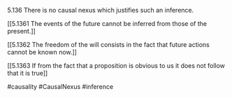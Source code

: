 5.136 There is no causal nexus which justifies such an inference.

[[5.1361 The events of the future cannot be inferred from those of the present.]]

[[5.1362 The freedom of the will consists in the fact that future actions cannot be known now.]]

[[5.1363 If from the fact that a proposition is obvious to us it does not follow that it is true]]

#causality #CausalNexus #inference 